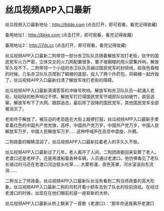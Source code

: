 # 丝瓜视频APP入口最新


丝瓜视频入口最新地址：http://6dde.com (点击打开，即可观看，看完记得收藏)

备用地址1：http://6kke.com (点击打开，即可观看，看完记得收藏)

备用地址2：http://7rb.cc (点击打开，即可观看，看完记得收藏)




丝瓜视频APP入口最新二狗带领一部分赤卫队队员随着解放军攻打老街，驻守的国民党军火力严密，立体交叉的火力网配置很多，寨子坡碉楼的炮火密集炸响，解放军久攻不下。二狗带领一个小组的赤卫队队员越过国民党军的封锁线，趁夜色昏暗的时候，几名赤卫队队员爬到了碉楼的底部，投入了两个炸药包，将碉楼一起炸毁了。丝瓜视频APP入口最新扫清了解放军攻打老街的障碍。

丝瓜视频APP入口最新滴滴答答的冲锋号吹响。解放军和赤卫队队员一起涌入老街，哒哒哒的枪声响过不停。解放军打打得国民党军守城部队似如破竹，疯狂逃窜。解放军布下了大网，跟踪追击，最后除了投降的国民党军，其他国民党军全部被消灭了。

老街终于解放了。被压迫的老百姓在大街上敲锣打鼓，丝瓜视频APP入口最新手里拿着红色的中国共产党党旗，高呼，中国共产党万岁，中国共产党万岁，中国人民解放军万岁，中国人民解放军万岁……这种呼喊声在高空中盘旋，升腾。

二狗政委的眼睛湿润了，丝瓜视频APP入口最新拉着老人的手久久不放。

丝瓜视频APP入口最新过了几年，老人离开了人间，二狗团政委回来安葬了老人。老渡口还是老样子。还是用渡船载各种车辆，人员通过老渡口。他仿佛看见了老队长骑过的马还在老渡口河边低头吃草……大雾弥漫，夜色笼罩，河水滚滚向东流淌……

二狗当上了师政委。丝瓜视频APP入口最新队长没有看到二狗当师政委的高大形象。丝瓜视频APP入口最新二狗的司机开着小轿车去到了队长的坟前烧纸。在经过老渡口的时候，出现在在他们眼前的是一座崭新的大桥。

丝瓜视频APP入口最新从桥上飘来了一首歌《老渡口》：“那年你送我离开老渡口

